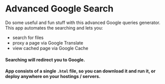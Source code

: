 # Advanced Google Search
Do some useful and fun stuff with this advanced Google queries generator.
This app automates the searching and lets you:
- search for files
- proxy a page via Google Translate
- view cached page via Google Cache

#### Searching will redirect you to Google.
#### App consists of a single `.html` file, so you can download it and run it, or deploy anywhere on your hostings / servers.
